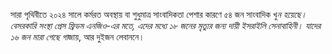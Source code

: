 সারা পৃথিবীতে ২০২৪ সালে কর্মরত অবস্থায় বা শুধুমাত্র সাংবাদিকতা পেশার কারণে ৫৪ জন সাংবাদিক খু*ন হয়েছে। বেসরকারি সংস্থা প্রেস ফ্রিডম এনজিও-এর মতে, এদের মধ্যে ১৮ জনের মৃত্যুর জন্য দায়ী ইসরাইলি সেনাবাহিনী। যাদের ১৬ জন মারা গেছে গা*জায়, আর দুইজন লেবাননে।
